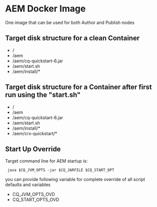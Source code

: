 AEM Docker Image
======

One image that can be used for both Author and Publish nodes


Target disk structure for a clean Container
------
- /
- /aem
- /aem/cq-quickstart-6.jar
- /aem/start.sh
- /aem/install/*

Target disk structure for a Container after first run using the "start.sh"
------
- /
- /aem
- /aem/cq-quickstart-6.jar
- /aem/start.sh
- /aem/install/*
- /aem/crx-quickstart/*


Start Up Override
------

Target command line for AEM startup is:

```
 java $CQ_JVM_OPTS -jar $CQ_JARFILE $CQ_START_OPT
```

you can provide following variable for complete override of all script defaults and variables
* CQ_JVM_OPTS_OVD
* CQ_START_OPTS_OVD
